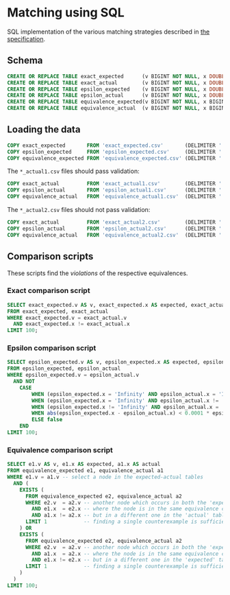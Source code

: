 # Matching using SQL

SQL implementation of the various matching strategies described in [the specification](https://arxiv.org/pdf/2011.15028.pdf#page=15).

## Schema

```sql
CREATE OR REPLACE TABLE exact_expected      (v BIGINT NOT NULL, x DOUBLE NOT NULL);
CREATE OR REPLACE TABLE exact_actual        (v BIGINT NOT NULL, x DOUBLE NOT NULL);
CREATE OR REPLACE TABLE epsilon_expected    (v BIGINT NOT NULL, x DOUBLE NOT NULL);
CREATE OR REPLACE TABLE epsilon_actual      (v BIGINT NOT NULL, x DOUBLE NOT NULL);
CREATE OR REPLACE TABLE equivalence_expected(v BIGINT NOT NULL, x BIGINT NOT NULL);
CREATE OR REPLACE TABLE equivalence_actual  (v BIGINT NOT NULL, x BIGINT NOT NULL);
```

## Loading the data

```sql
COPY exact_expected       FROM 'exact_expected.csv'       (DELIMITER ' ', FORMAT csv);
COPY epsilon_expected     FROM 'epsilon_expected.csv'     (DELIMITER ' ', FORMAT csv);
COPY equivalence_expected FROM 'equivalence_expected.csv' (DELIMITER ' ', FORMAT csv);
```

The `*_actual1.csv` files should pass validation:

```sql
COPY exact_actual         FROM 'exact_actual1.csv'        (DELIMITER ' ', FORMAT csv);
COPY epsilon_actual       FROM 'epsilon_actual1.csv'      (DELIMITER ' ', FORMAT csv);
COPY equivalence_actual   FROM 'equivalence_actual1.csv'  (DELIMITER ' ', FORMAT csv);
```

The `*_actual2.csv` files should not pass validation:

```sql
COPY exact_actual         FROM 'exact_actual2.csv'        (DELIMITER ' ', FORMAT csv);
COPY epsilon_actual       FROM 'epsilon_actual2.csv'      (DELIMITER ' ', FORMAT csv);
COPY equivalence_actual   FROM 'equivalence_actual2.csv'  (DELIMITER ' ', FORMAT csv);
```

## Comparison scripts

These scripts find the _violations_ of the respective equivalences.

### Exact comparison script

```sql
SELECT exact_expected.v AS v, exact_expected.x AS expected, exact_actual.x AS actual
FROM exact_expected, exact_actual
WHERE exact_expected.v = exact_actual.v
  AND exact_expected.x != exact_actual.x
LIMIT 100;
```

### Epsilon comparison script

```sql
SELECT epsilon_expected.v AS v, epsilon_expected.x AS expected, epsilon_actual.x AS actual
FROM epsilon_expected, epsilon_actual
WHERE epsilon_expected.v = epsilon_actual.v
  AND NOT
    CASE
        WHEN (epsilon_expected.x = 'Infinity' AND epsilon_actual.x = 'Infinity') THEN true
        WHEN (epsilon_expected.x = 'Infinity' AND epsilon_actual.x != 'Infinity') THEN false
        WHEN (epsilon_expected.x != 'Infinity' AND epsilon_actual.x = 'Infinity') THEN false
        WHEN abs(epsilon_expected.x - epsilon_actual.x) < 0.0001 * epsilon_expected.x THEN true
        ELSE false
    END
LIMIT 100;
```

### Equivalence comparison script

```sql
SELECT e1.v AS v, e1.x AS expected, a1.x AS actual
FROM equivalence_expected e1, equivalence_actual a1
WHERE e1.v = a1.v -- select a node in the expected-actual tables
  AND (
    EXISTS (
      FROM equivalence_expected e2, equivalence_actual a2
      WHERE e2.v  = a2.v -- another node which occurs in both the 'expected' and the 'actual' tables,
        AND e1.x  = e2.x -- where the node is in the same equivalence class in the 'expected' table
        AND a1.x != a2.x -- but in a different one in the 'actual' table
      LIMIT 1            -- finding a single counterexample is sufficient
    ) OR
    EXISTS (
      FROM equivalence_expected e2, equivalence_actual a2
      WHERE e2.v  = a2.v -- another node which occurs in both the 'expected' and the 'actual' tables,
        AND a1.x  = a2.x -- where the node is in the same equivalence class in the 'actual' table
        AND e1.x != e2.x -- but in a different one in the 'expected' table
      LIMIT 1            -- finding a single counterexample is sufficient
    )
  )
LIMIT 100;
```
